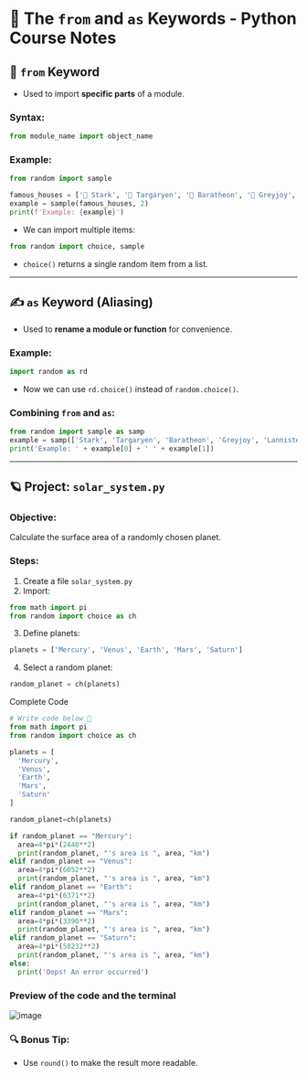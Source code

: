 # 🌌 The `from` and `as` Keywords - Python Course Notes

## 🧲 `from` Keyword
- Used to import **specific parts** of a module.

### Syntax:
```python
from module_name import object_name
```

### Example:
```python
from random import sample

famous_houses = ['🐺 Stark', '🐉 Targaryen', '🦌 Baratheon', '🦑 Greyjoy', '🦁 Lannister']
example = sample(famous_houses, 2)
print(f'Example: {example}')
```

- We can import multiple items:
```python
from random import choice, sample
```
- `choice()` returns a single random item from a list.

---

## ✍️ `as` Keyword (Aliasing)
- Used to **rename a module or function** for convenience.

### Example:
```python
import random as rd
```
- Now we can use `rd.choice()` instead of `random.choice()`.

### Combining `from` and `as`:
```python
from random import sample as samp
example = samp(['Stark', 'Targaryen', 'Baratheon', 'Greyjoy', 'Lannister'], 2)
print('Example: ' + example[0] + ' ' + example[1])
```

---

## 🪐 Project: `solar_system.py`

### Objective:
Calculate the surface area of a randomly chosen planet.

### Steps:
1. Create a file `solar_system.py`
2. Import:
```python
from math import pi
from random import choice as ch
```
3. Define planets:
```python
planets = ['Mercury', 'Venus', 'Earth', 'Mars', 'Saturn']
```
4. Select a random planet:
```python
random_planet = ch(planets)
```
Complete Code
```python
# Write code below 💖
from math import pi
from random import choice as ch

planets = [
  'Mercury',
  'Venus',
  'Earth',
  'Mars',
  'Saturn'
]

random_planet=ch(planets)

if random_planet == "Mercury":
  area=4*pi*(2440**2)
  print(random_planet, "'s area is ", area, "km")
elif random_planet == "Venus":
  area=4*pi*(6052**2)
  print(random_planet, "'s area is ", area, "km")
elif random_planet == "Earth":
  area=4*pi*(6371**2)
  print(random_planet, "'s area is ", area, "km")
elif random_planet == "Mars":
  area=4*pi*(3390**2)
  print(random_planet, "'s area is ", area, "km")
elif random_planet == "Saturn":
  area=4*pi*(58232**2)
  print(random_planet, "'s area is ", area, "km")
else:
  print('Oops! An error occurred')
```
### Preview of the code and the terminal
![image](https://github.com/user-attachments/assets/2999e807-a681-458a-bb19-44198a452a46)

### 🔍 Bonus Tip:
- Use `round()` to make the result more readable.
